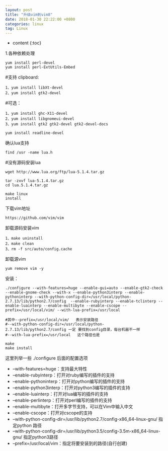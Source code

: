 ```yaml
---
layout: post
title: "升级vim到vim8"
date: 2018-01-30 22:22:00 +0800 
categories: linux
tag: Linux
---
```

* content
{:toc}

1.各种依赖处理

    yum install perl-devel
    yum install perl-ExtUtils-Embed
<!-- more -->
#支持 clipboard:

    1、yum install libXt-devel
    2、yum install gtk2-devel


#可选：
    
    1、yum install ghc-X11-devel
    2、yum install libgnomeui-devel
    3、yum install gtk2 gtk2-devel gtk2-devel-docs

    yum install readline-devel

确认lua支持

    find /usr -name lua.h

#没有源码安装lua

    wget http://www.lua.org/ftp/lua-5.1.4.tar.gz

    tar -zxvf lua-5.1.4.tar.gz
    cd lua.5.1.4.tar.gz

    make linux 
    install

下载vim地址
    
    https://github.com/vim/vim

卸载源码安装vim
    
    1、make uninstall
    2、make clean
    3、rm -f src/auto/config.cache

卸载源vim

    yum remove vim -y

安装：

    ./configure --with-features=huge --enable-gui=auto --enable-gtk2-check --enable-gnome-check --with-x --enable-python3interp --enable-pythoninterp --with-python-config-dir=/usr/local/python-2.7.13/lib/python2.7/config  --enable-rubyinterp --enable-tclinterp --enable-luainterp --enable-multibyte --enable-cscope --prefix=/usr/local/vim/ --with-lua-prefix=/usr/local

    #其中--prefix=/usr/local/vim/   表示安装路径
    #--with-python-config-dir=/usr/local/python-2.7.13/lib/python2.7/config 一定 要找到config目录，每台机器不一样
    #--with-lua-prefix=/usr/local   这个路径也是
    
    make 
    make install
这里列举一些 ./configure 后面的配置选项

- –with-features=huge：支持最大特性
- –enable-rubyinterp：打开对ruby编写的插件的支持
- –enable-pythoninterp：打开对python编写的插件的支持
- –enable-python3interp：打开对python3编写的插件的支持
- –enable-luainterp：打开对lua编写的插件的支持
- –enable-perlinterp：打开对perl编写的插件的支持
- –enable-multibyte：打开多字节支持，可以在Vim中输入中文
- –enable-cscope：打开对cscope的支持
- –with-python-config-dir=/usr/lib/python2.7/config-x86_64-linux-gnu/ 指定python 路径
- –with-python-config-dir=/usr/lib/python3.5/config-3.5m-x86_64-linux-gnu/ 指定python3路径
- –prefix=/usr/local/vim：指定将要安装到的路径(自行创建)


